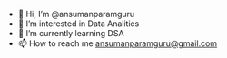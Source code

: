 - 👋 Hi, I’m @ansumanparamguru
- 👀 I’m interested in Data Analitics
- 🌱 I’m currently learning DSA
- 📫 How to reach me ansumanparamguru@gmail.com

<!---
ansumanparamguru/ansumanparamguru is a ✨ special ✨ repository because its `README.md` (this file) appears on your GitHub profile.
You can click the Preview link to take a look at your changes.
--->
